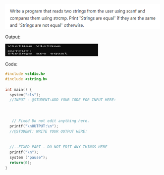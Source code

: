 <img src="images/slot15_3_in.png" alt="drawing" style="width:500px; height:80px"/>


Output:

<img src="images/slot15_3.png" alt="drawing" style="width:300px; height:40px"/>

Code:
```cpp
#include <stdio.h>
#include <string.h>

int main() {
  system("cls");
  //INPUT - @STUDENT:ADD YOUR CODE FOR INPUT HERE:



   // Fixed Do not edit anything here.
  printf("\nOUTPUT:\n");
  //@STUDENT: WRITE YOUR OUTPUT HERE:


  //--FIXED PART - DO NOT EDIT ANY THINGS HERE
  printf("\n");
  system ("pause");
  return(0);
}
```

<!--```cpp-->
<!--#include <stdio.h>-->
<!--#include <string.h>-->

<!--#define MAX_LENGTH 100-->

<!--int main() {-->
<!--    char string1[MAX_LENGTH];-->
<!--    char string2[MAX_LENGTH];-->

<!--    printf("Enter the first string: ");-->
<!--    scanf("%s", string1);-->

<!--    printf("Enter the second string: ");-->
<!--    scanf("%s", string2);-->

<!--    int result = strcmp(string1, string2);-->

<!--    if (result == 0) {-->
<!--        printf("Strings are equal\n");-->
<!--    } else {-->
<!--        printf("Strings are not equal\n");-->
<!--    }-->

<!--    return 0;-->
<!--}-->
<!--```-->
